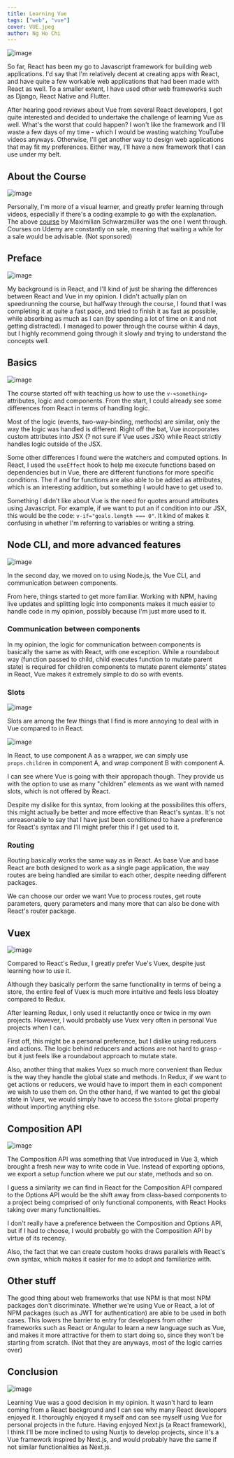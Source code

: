 ```yaml
---
title: Learning Vue
tags: ["web", "vue"]
cover: VUE.jpeg
author: Ng Ho Chi
---
```


![image](./VUE.jpeg)

So far, React has been my go to Javascript framework for building web applications. I'd say that I'm relatively decent at creating apps with React, and have quite a few workable web applications that had been made with React as well. To a smaller extent, I have used other web frameworks such as Django, React Native and Flutter.

After hearing good reviews about Vue from several React developers, I got quite interested and decided to undertake the challenge of learning Vue as well. What's the worst that could happen? I won't like the framework and I'll waste a few days of my time - which I would be wasting watching YouTube videos anyways. Otherwise, I'll get another way to design web applications that may fit my preferences. Either way, I'll have a new framework that I can use under my belt.

## About the Course

![image](./VUECOURSE.png)

Personally, I'm more of a visual learner, and greatly prefer learning through videos, especially if there's a coding example to go with the explanation. The above [course](https://www.udemy.com/course/vuejs-2-the-complete-guide/) by Maximilian Schwarzmüller was the one I went through. Courses on Udemy are constantly on sale, meaning that waiting a while for a sale would be advisable. (Not sponsored)

## Preface

![image](./RVV.png)

My background is in React, and I'll kind of just be sharing the differences between React and Vue in my opinion. I didn't actually plan on speedrunning the course, but halfway through the course, I found that I was completing it at quite a fast pace, and tried to finish it as fast as possible, while absorbing as much as I can (by spending a lot of time on it and not getting distracted). I managed to power through the course within 4 days, but I highly recommend going through it slowly and trying to understand the concepts well.

## Basics

![image](./VIF.jpg)

The course started off with teaching us how to use the `v-<something>` attributes, logic and components. From the start, I could already see some differences from React in terms of handling logic.

Most of the logic (events, two-way-binding, methods) are similar, only the way the logic was handled is different. Right off the bat, Vue incorporates custom attributes into JSX (? not sure if Vue uses JSX) while React strictly handles logic outside of the JSX.

Some other differences I found were the watchers and computed options. In React, I used the `useEffect` hook to help me execute functions based on dependencies but in Vue, there are different functions for more specific conditions. The if and for functions are also able to be added as attributes, which is an interesting addition, but something I would have to get used to.

Something I didn't like about Vue is the need for quotes around attributes using Javascript. For example, if we want to put an if condition into our JSX, this would be the code: `v-if="goals.length === 0"`. It kind of makes it confusing in whether I'm referring to variables or writing a string.

## Node CLI, and more advanced features

![image](./CLI.png)

In the second day, we moved on to using Node.js, the Vue CLI, and communication between components.

From here, things started to get more familiar. Working with NPM, having live updates and splitting logic into components makes it much easier to handle code in my opinion, possibly because I'm just more used to it.

### Communication between components

In my opinion, the logic for communication between components is basically the same as with React, with one exception. While a roundabout way (function passed to child, child executes function to mutate parent state) is required for children components to mutate parent elements' states in React, Vue makes it extremely simple to do so with events.

### Slots

![image](./VSLOT.png)

Slots are among the few things that I find is more annoying to deal with in Vue compared to in React.

![image](./RCHILD.png)

In React, to use component A as a wrapper, we can simply use `props.children` in component A, and wrap component B with component A.

I can see where Vue is going with their appropach though. They provide us with the option to use as many "children" elements as we want with named slots, which is not offered by React.

Despite my dislike for this syntax, from looking at the possibilites this offers, this might actually be better and more effective than React's syntax. It's not unreasonable to say that I have just been conditioned to have a preference for React's syntax and I'll might prefer this if I get used to it.

### Routing

Routing basically works the same way as in React. As base Vue and base React are both designed to work as a single page application, the way routes are being handled are similar to each other, despite needing different packages.

We can choose our order we want Vue to process routes, get route parameters, query parameters and many more that can also be done with React's router package.

## Vuex

![image](./RVVX.jpeg)

Compared to React's Redux, I greatly prefer Vue's Vuex, despite just learning how to use it.

Although they basically perform the same functionality in terms of being a store, the entire feel of Vuex is much more intuitive and feels less bloatey compared to Redux.

After learning Redux, I only used it reluctantly once or twice in my own projects. However, I would probably use Vuex very often in personal Vue projects when I can.

First off, this might be a personal preference, but I dislike using reducers and actions. The logic behind reducers and actions are not hard to grasp - but it just feels like a roundabout approach to mutate state.

Also, another thing that makes Vuex so much more convenient than Redux is the way they handle the global state and methods. In Redux, if we want to get actions or reducers, we would have to import them in each component we wish to use them on. On the other hand, if we wanted to get the global state in Vuex, we would simply have to access the `$store` global property without importing anything else.

## Composition API

![image](./VCAPI.png)

The Composition API was something that Vue introduced in Vue 3, which brought a fresh new way to write code in Vue. Instead of exporting options, we export a setup function where we put our state, methods and so on.

I guess a similarity we can find in React for the Composition API compared to the Options API would be the shift away from class-based components to a project being comprised of only functional components, with React Hooks taking over many functionalities.

I don't really have a preference between the Composition and Options API, but if I had to choose, I would probably go with the Composition API by virtue of its recency.

Also, the fact that we can create custom hooks draws parallels with React's own syntax, which makes it easier for me to adopt and familiarize with.

## Other stuff

The good thing about web frameworks that use NPM is that most NPM packages don't discriminate. Whether we're using Vue or React, a lot of NPM packages (such as JWT for authentication) are able to be used in both cases. This lowers the barrier to entry for developers from other frameworks such as React or Angular to learn a new language such as Vue, and makes it more attractive for them to start doing so, since they won't be starting from scratch. (Not that they are anyways, most of the logic carries over)

## Conclusion

![image](./NUXT.png)

Learning Vue was a good decision in my opinion. It wasn't hard to learn coming from a React background and I can see why many React developers enjoyed it. I thoroughly enjoyed it myself and can see myself using Vue for personal projects in the future. Having enjoyed Next.js (a React framework), I think I'll be more inclined to using Nuxtjs to develop projects, since it's a Vue framework inspired by Next.js, and would probably have the same if not similar functionalities as Next.js.
